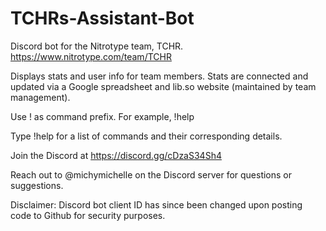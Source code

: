 # TCHRs-Assistant-Bot
Discord bot for the Nitrotype team, TCHR. 
https://www.nitrotype.com/team/TCHR

Displays stats and user info for team members. Stats are connected and updated via a Google spreadsheet and lib.so website (maintained by team management).

Use ! as command prefix. For example, !help

Type !help for a list of commands and their corresponding details.

Join the Discord at https://discord.gg/cDzaS34Sh4

Reach out to @michymichelle on the Discord server for questions or suggestions.

Disclaimer: Discord bot client ID has since been changed upon posting code to Github for security purposes. 
